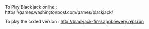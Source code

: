 To Play Black jack online :
https://games.washingtonpost.com/games/blackjack/

To play the coded version : 
http://blackjack-final.appbrewery.repl.run
